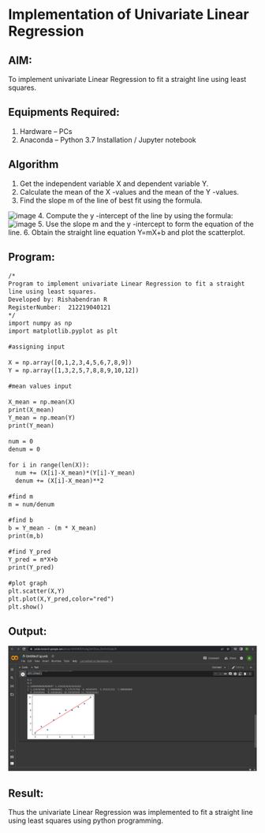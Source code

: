 # Implementation of Univariate Linear Regression
## AIM:
To implement univariate Linear Regression to fit a straight line using least squares.

## Equipments Required:
1. Hardware – PCs
2. Anaconda – Python 3.7 Installation / Jupyter notebook

## Algorithm
1. Get the independent variable X and dependent variable Y.
2. Calculate the mean of the X -values and the mean of the Y -values.
3. Find the slope m of the line of best fit using the formula. 
<img width="231" alt="image" src="https://user-images.githubusercontent.com/93026020/192078527-b3b5ee3e-992f-46c4-865b-3b7ce4ac54ad.png">
4. Compute the y -intercept of the line by using the formula:
<img width="148" alt="image" src="https://user-images.githubusercontent.com/93026020/192078545-79d70b90-7e9d-4b85-9f8b-9d7548a4c5a4.png">
5. Use the slope m and the y -intercept to form the equation of the line.
6. Obtain the straight line equation Y=mX+b and plot the scatterplot.

## Program:
```
/*
Program to implement univariate Linear Regression to fit a straight line using least squares.
Developed by: Rishabendran R
RegisterNumber:  212219040121
*/
import numpy as np
import matplotlib.pyplot as plt

#assigning input

X = np.array([0,1,2,3,4,5,6,7,8,9])
Y = np.array([1,3,2,5,7,8,8,9,10,12])

#mean values input

X_mean = np.mean(X)
print(X_mean)
Y_mean = np.mean(Y)
print(Y_mean)

num = 0
denum = 0

for i in range(len(X)):
  num += (X[i]-X_mean)*(Y[i]-Y_mean)
  denum += (X[i]-X_mean)**2

#find m
m = num/denum

#find b 
b = Y_mean - (m * X_mean)
print(m,b)

#find Y_pred
Y_pred = m*X+b
print(Y_pred)

#plot graph
plt.scatter(X,Y)
plt.plot(X,Y_pred,color="red")
plt.show()
```

## Output:
![best fit line](./images/exp1.png)


## Result:
Thus the univariate Linear Regression was implemented to fit a straight line using least squares using python programming.
